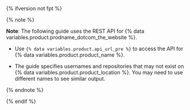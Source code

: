 {% ifversion not fpt %}

{% note %}

**Note**: The following guide uses the REST API for {% data variables.product.prodname_dotcom_the_website %}.

- Use <code>{% data variables.product.api_url_pre %}</code> to access the API for {% data variables.product.product_name %}.

- The guide specifies usernames and repositories that may not exist on {% data variables.product.product_location %}. You may need to use different names to see similar output.

{% endnote %}

{% endif %}
